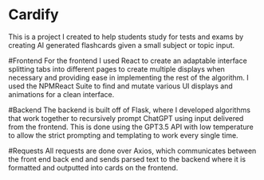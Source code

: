 # Cardify

This is a project I created to help students study for tests and exams by creating AI generated flashcards given a small subject or topic input.

#Frontend
For the frontend I used React to create an adaptable interface splitting tabs into different pages to create multiple displays when necessary and providing ease in implementing the rest of the algorithm. I used the NPMReact Suite to find and mutate various UI displays and animations for a clean interface. 


#Backend
The backend is built off of Flask, where I developed algorithms that work together to recursively prompt ChatGPT using input delivered from the frontend. This is done using the GPT3.5 API with low temperature to allow the strict prompting and templating to work every single time.


#Requests
All requests are done over Axios, which communicates between the front end back end and sends parsed text to the backend where it is formatted and outputted into cards on the frontend.
 
